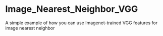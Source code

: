 # Image_Nearest_Neighbor_VGG
A simple example of how you can use Imagenet-trained VGG features for image nearest neighbor
